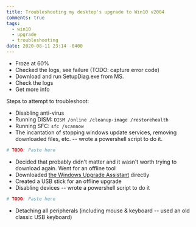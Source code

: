 ```yaml
---
title: Troubleshooting my desktop's upgrade to Win10 v2004
comments: true
tags:
  - win10
  - upgrade
  - troubleshooting
date: 2020-08-11 23:14 -0400
---
```

* Froze at 60%
* Checked the logs, see failure (TODO: capture error code)
* Download and run SetupDiag.exe from MS.
* Check the logs
* Get more info

Steps to attempt to troubleshoot:

* Disabling anti-virus
* Running DISM: `DISM /online /cleanup-image /restorehealth`
* Running SFC: `sfc /scannow`
* The incantation of stopping windows update services, removing downloaded files, etc. -- wrote a powershell script to do it.

```powershell
# TODO: Paste here
```
* Decided that probably didn't matter and it wasn't worth trying to download again. Went for an offline tool
* Downloaded [the Windows Upgrade Assistant](https://www.microsoft.com/en-us/software-download/windows10) directly
* Created a USB stick for an offline upgrade
* Disabling devices -- wrote a powershell script to do it

```powershell
# TODO: Paste here
```

* Detaching all peripherals (including mouse & keyboard -- used an old classic USB keyboard)